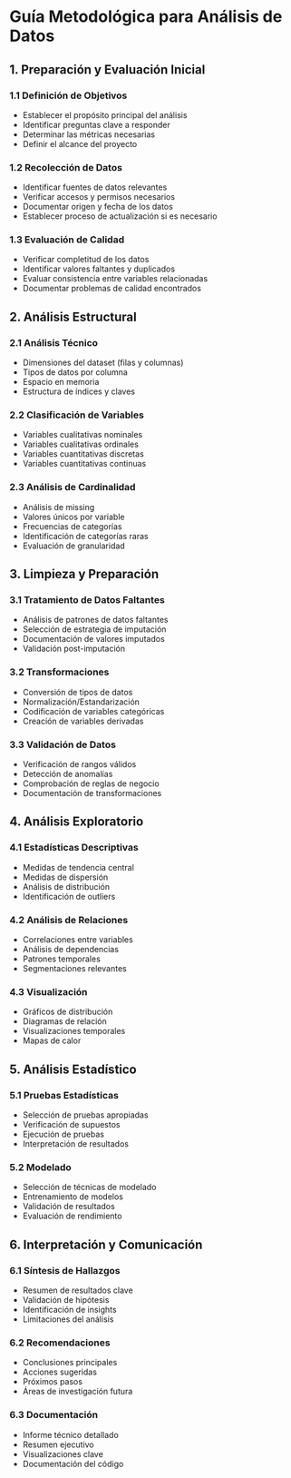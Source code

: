 # Guía Metodológica para Análisis de Datos

## 1. Preparación y Evaluación Inicial

### 1.1 Definición de Objetivos
- Establecer el propósito principal del análisis
- Identificar preguntas clave a responder
- Determinar las métricas necesarias
- Definir el alcance del proyecto

### 1.2 Recolección de Datos
- Identificar fuentes de datos relevantes
- Verificar accesos y permisos necesarios
- Documentar origen y fecha de los datos
- Establecer proceso de actualización si es necesario

### 1.3 Evaluación de Calidad
- Verificar completitud de los datos
- Identificar valores faltantes y duplicados
- Evaluar consistencia entre variables relacionadas
- Documentar problemas de calidad encontrados

## 2. Análisis Estructural

### 2.1 Análisis Técnico
- Dimensiones del dataset (filas y columnas)
- Tipos de datos por columna
- Espacio en memoria
- Estructura de índices y claves

### 2.2 Clasificación de Variables
- Variables cualitativas nominales
- Variables cualitativas ordinales
- Variables cuantitativas discretas
- Variables cuantitativas continuas

### 2.3 Análisis de Cardinalidad
- Análisis de missing
- Valores únicos por variable
- Frecuencias de categorías
- Identificación de categorías raras
- Evaluación de granularidad

## 3. Limpieza y Preparación

### 3.1 Tratamiento de Datos Faltantes
- Análisis de patrones de datos faltantes
- Selección de estrategia de imputación
- Documentación de valores imputados
- Validación post-imputación

### 3.2 Transformaciones
- Conversión de tipos de datos
- Normalización/Estandarización
- Codificación de variables categóricas
- Creación de variables derivadas

### 3.3 Validación de Datos
- Verificación de rangos válidos
- Detección de anomalías
- Comprobación de reglas de negocio
- Documentación de transformaciones

## 4. Análisis Exploratorio

### 4.1 Estadísticas Descriptivas
- Medidas de tendencia central
- Medidas de dispersión
- Análisis de distribución
- Identificación de outliers

### 4.2 Análisis de Relaciones
- Correlaciones entre variables
- Análisis de dependencias
- Patrones temporales
- Segmentaciones relevantes

### 4.3 Visualización
- Gráficos de distribución
- Diagramas de relación
- Visualizaciones temporales
- Mapas de calor

## 5. Análisis Estadístico

### 5.1 Pruebas Estadísticas
- Selección de pruebas apropiadas
- Verificación de supuestos
- Ejecución de pruebas
- Interpretación de resultados

### 5.2 Modelado
- Selección de técnicas de modelado
- Entrenamiento de modelos
- Validación de resultados
- Evaluación de rendimiento

## 6. Interpretación y Comunicación

### 6.1 Síntesis de Hallazgos
- Resumen de resultados clave
- Validación de hipótesis
- Identificación de insights
- Limitaciones del análisis

### 6.2 Recomendaciones
- Conclusiones principales
- Acciones sugeridas
- Próximos pasos
- Áreas de investigación futura

### 6.3 Documentación
- Informe técnico detallado
- Resumen ejecutivo
- Visualizaciones clave
- Documentación del código